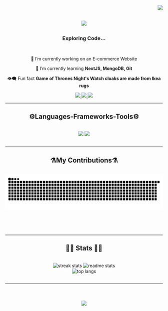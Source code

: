 <img align="right" src="https://visitor-badge.laobi.icu/badge?page_id=blackST4Rez.blackST4Rez" />

<h1 align="center">
    <img src="https://readme-typing-svg.herokuapp.com/?font=Righteous&size=35&center=true&vCenter=true&width=500&height=70&duration=4000&lines=Hi+There!+👋;+I'm+Raka+Maharjan!;" />
</h1>

<h3 align="center">Exploring Code...</h3>

<br/>

<div align="center">
 
 🔭 I’m currently working on an E-commerce Website
 
 🌱 I’m currently learning **NextJS, MongoDB, Git**

 👁️‍🗨️ Fun fact **Game of Thrones Night's Watch cloaks are made from Ikea rugs**

 </div>
 
<div align="center"> 
  <a href="mailto:maharjanraka2015.@gmail.com">
    <img src="https://img.shields.io/badge/Gmail-333333?style=for-the-badge&logo=gmail&logoColor=red" />
  </a>
  <a href="https://www.linkedin.com/in/raka-maharjan-865a04226/" target="_blank">
    <img src="https://img.shields.io/badge/LinkedIn-0077B5?style=for-the-badge&logo=linkedin&logoColor=white" target="_blank" />
  </a>
  <a href="https://Raka Maharjan.github.io" target="_blank">
     <img src="https://img.shields.io/badge/Portfolio-FF5722?style=for-the-badge&logo=todoist&logoColor=white" target="_blank" /> <!-- sqlite, safari, google-chrome are other good icon options -->
  </a>
</div>

 <hr/>
 
<h2 align="center">⚙️Languages-Frameworks-Tools⚙️</h2>
<br/>
<div align="center">
    <img src="https://skillicons.dev/icons?i=react,bootstrap,html,css,vscode,github,figma,tailwind,git" />
    <img src="https://skillicons.dev/icons?i=nodejs,javascript,typescript,express,mongodb,c,java,nextjs,mysql" /><br>
</div>

<br/>
<hr/>

<div align="center">
  <h2>⚗️My Contributions⚗️</h2>
  <br>
  <img alt="snake eating my contributions" src="https://raw.githubusercontent.com/blackST4Rez/blackST4Rez/output/github-contribution-grid-snake.svg" />
  
  <br/><br/><br/>
</div>

<hr/>

<h2 align="center">🔹🔷 Stats 🔷🔹</h2>
<br>
<div align=center>
  <img width=390 height=400 src="https://github-readme-streak-stats.herokuapp.com/?user=blackST4Rez&theme=tokyonight&hide_border=true" alt="streak stats"/>
  <img width=390 src="https://github-readme-stats.vercel.app/api?username=blackST4Rez&theme=tokyonight&show_icons=true&hide_border=true&count_private=true" alt="readme stats" />
  <br/>
  <img width=325 align="center" src="https://github-readme-stats.vercel.app/api/top-langs/?username=blackST4Rez&theme=tokyonight&show_icons=true&hide_border=true&layout=compact" alt="top langs" />
<br/><br/>
</div>

<hr/>

<br/>

<h3 align="center">
  <a href="https://git.io/typing-svg">
    <img src="https://readme-typing-svg.herokuapp.com/?font=Righteous&size=25&center=true&vCenter=true&width=500&height=70&duration=4000&lines=Thanks+for+visiting+🛸;+Shoot+me+a+message+on+LinkedIn+💬;+I'm+always+down+to+collab+🧩">
  </a>
</h3>
